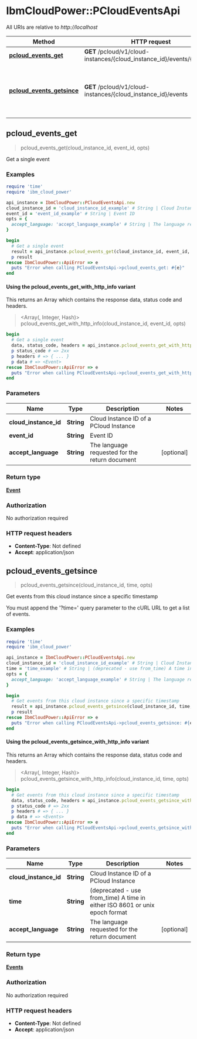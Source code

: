 # IbmCloudPower::PCloudEventsApi

All URIs are relative to *http://localhost*

| Method | HTTP request | Description |
| ------ | ------------ | ----------- |
| [**pcloud_events_get**](PCloudEventsApi.md#pcloud_events_get) | **GET** /pcloud/v1/cloud-instances/{cloud_instance_id}/events/{event_id} | Get a single event |
| [**pcloud_events_getsince**](PCloudEventsApi.md#pcloud_events_getsince) | **GET** /pcloud/v1/cloud-instances/{cloud_instance_id}/events | Get events from this cloud instance since a specific timestamp |


## pcloud_events_get

> <Event> pcloud_events_get(cloud_instance_id, event_id, opts)

Get a single event

### Examples

```ruby
require 'time'
require 'ibm_cloud_power'

api_instance = IbmCloudPower::PCloudEventsApi.new
cloud_instance_id = 'cloud_instance_id_example' # String | Cloud Instance ID of a PCloud Instance
event_id = 'event_id_example' # String | Event ID
opts = {
  accept_language: 'accept_language_example' # String | The language requested for the return document
}

begin
  # Get a single event
  result = api_instance.pcloud_events_get(cloud_instance_id, event_id, opts)
  p result
rescue IbmCloudPower::ApiError => e
  puts "Error when calling PCloudEventsApi->pcloud_events_get: #{e}"
end
```

#### Using the pcloud_events_get_with_http_info variant

This returns an Array which contains the response data, status code and headers.

> <Array(<Event>, Integer, Hash)> pcloud_events_get_with_http_info(cloud_instance_id, event_id, opts)

```ruby
begin
  # Get a single event
  data, status_code, headers = api_instance.pcloud_events_get_with_http_info(cloud_instance_id, event_id, opts)
  p status_code # => 2xx
  p headers # => { ... }
  p data # => <Event>
rescue IbmCloudPower::ApiError => e
  puts "Error when calling PCloudEventsApi->pcloud_events_get_with_http_info: #{e}"
end
```

### Parameters

| Name | Type | Description | Notes |
| ---- | ---- | ----------- | ----- |
| **cloud_instance_id** | **String** | Cloud Instance ID of a PCloud Instance |  |
| **event_id** | **String** | Event ID |  |
| **accept_language** | **String** | The language requested for the return document | [optional] |

### Return type

[**Event**](Event.md)

### Authorization

No authorization required

### HTTP request headers

- **Content-Type**: Not defined
- **Accept**: application/json


## pcloud_events_getsince

> <Events> pcloud_events_getsince(cloud_instance_id, time, opts)

Get events from this cloud instance since a specific timestamp

You must append the '?time=' query parameter to the cURL URL to get a list of events.

### Examples

```ruby
require 'time'
require 'ibm_cloud_power'

api_instance = IbmCloudPower::PCloudEventsApi.new
cloud_instance_id = 'cloud_instance_id_example' # String | Cloud Instance ID of a PCloud Instance
time = 'time_example' # String | (deprecated - use from_time) A time in either ISO 8601 or unix epoch format
opts = {
  accept_language: 'accept_language_example' # String | The language requested for the return document
}

begin
  # Get events from this cloud instance since a specific timestamp
  result = api_instance.pcloud_events_getsince(cloud_instance_id, time, opts)
  p result
rescue IbmCloudPower::ApiError => e
  puts "Error when calling PCloudEventsApi->pcloud_events_getsince: #{e}"
end
```

#### Using the pcloud_events_getsince_with_http_info variant

This returns an Array which contains the response data, status code and headers.

> <Array(<Events>, Integer, Hash)> pcloud_events_getsince_with_http_info(cloud_instance_id, time, opts)

```ruby
begin
  # Get events from this cloud instance since a specific timestamp
  data, status_code, headers = api_instance.pcloud_events_getsince_with_http_info(cloud_instance_id, time, opts)
  p status_code # => 2xx
  p headers # => { ... }
  p data # => <Events>
rescue IbmCloudPower::ApiError => e
  puts "Error when calling PCloudEventsApi->pcloud_events_getsince_with_http_info: #{e}"
end
```

### Parameters

| Name | Type | Description | Notes |
| ---- | ---- | ----------- | ----- |
| **cloud_instance_id** | **String** | Cloud Instance ID of a PCloud Instance |  |
| **time** | **String** | (deprecated - use from_time) A time in either ISO 8601 or unix epoch format |  |
| **accept_language** | **String** | The language requested for the return document | [optional] |

### Return type

[**Events**](Events.md)

### Authorization

No authorization required

### HTTP request headers

- **Content-Type**: Not defined
- **Accept**: application/json

